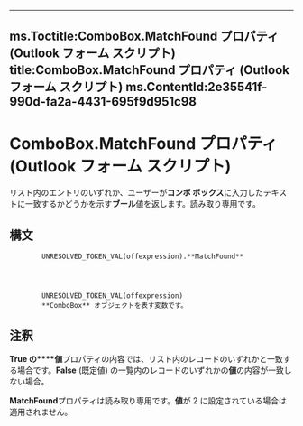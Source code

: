 

---
ms.Toctitle:ComboBox.MatchFound プロパティ (Outlook フォーム スクリプト)
title:ComboBox.MatchFound プロパティ (Outlook フォーム スクリプト)
ms.ContentId:2e35541f-990d-fa2a-4431-695f9d951c98
---
# ComboBox.MatchFound プロパティ (Outlook フォーム スクリプト)




リスト内のエントリのいずれか、ユーザーが**コンボ ボックス**に入力したテキストに一致するかどうかを示す**ブール**値を返します。読み取り専用です。

## 構文

            UNRESOLVED_TOKEN_VAL(offexpression).**MatchFound**




            UNRESOLVED_TOKEN_VAL(offexpression)
            **ComboBox** オブジェクトを表す変数です。



## 注釈
**True の****値**プロパティの内容では、リスト内のレコードのいずれかと一致する場合です。**False** (既定値) の一覧内のレコードのいずれかの**値**の内容が一致しない場合。



**MatchFound**プロパティは読み取り専用です。**値**が 2 に設定されている場合は適用されません。




